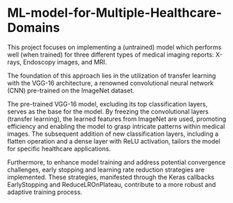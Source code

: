 # ML-model-for-Multiple-Healthcare-Domains
This project focuses on implementing a (untrained) model which performs well (when trained) for three different types of medical imaging reports: X-rays, Endoscopy images, and MRI.

The foundation of this approach lies in the utilization of transfer learning with the VGG-16 architecture, a renowned convolutional neural network (CNN) pre-trained on the ImageNet dataset.

The pre-trained VGG-16 model, excluding its top classification layers, serves as the base for the model. By freezing the convolutional layers (transfer learning), the learned features from ImageNet are used, promoting efficiency and enabling the model to grasp intricate patterns within medical images. The subsequent addition of new classification layers, including a flatten operation and a dense layer with ReLU activation, tailors the model for specific healthcare applications.

Furthermore, to enhance model training and address potential convergence challenges, early stopping and learning rate reduction strategies are implemented. These strategies, manifested through the Keras callbacks EarlyStopping and ReduceLROnPlateau, contribute to a more robust and adaptive training process.
